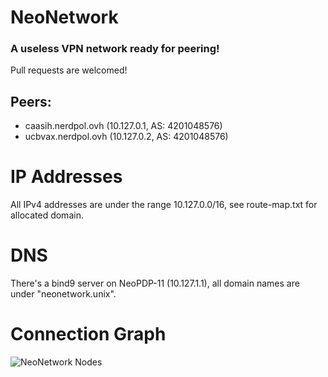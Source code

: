 # NeoNetwork
### A useless VPN network ready for peering!

Pull requests are welcomed!

## Peers:
* caasih.nerdpol.ovh (10.127.0.1, AS: 4201048576)
* ucbvax.nerdpol.ovh (10.127.0.2, AS: 4201048576)

# IP Addresses
All IPv4 addresses are under the range 10.127.0.0/16,
see route-map.txt for allocated domain.

# DNS
There's a bind9 server on NeoPDP-11 (10.127.1.1), all domain names are under "neonetwork.unix".

# Connection Graph
![NeoNetwork Nodes](https://gitlab.com/Neo_Chen/NeoNetwork/raw/master/nodes.png)
